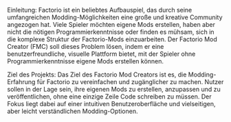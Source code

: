 Einleitung:
Factorio ist ein beliebtes Aufbauspiel, das durch seine umfangreichen Modding-Möglichkeiten
eine große und kreative Community angezogen hat. Viele Spieler möchten eigene Mods erstellen,
haben aber nicht die nötigen Programmierkenntnisse oder finden es mühsam, 
sich in die komplexe Struktur der Factorio-Mods einzuarbeiten. 
Der Factorio Mod Creator (FMC) soll dieses Problem lösen, 
indem er eine benutzerfreundliche, 
visuelle Plattform bietet, mit der Spieler ohne Programmierkenntnisse eigene Mods erstellen können.

Ziel des Projekts:
Das Ziel des Factorio Mod Creators ist es, die Modding-Erfahrung für Factorio zu vereinfachen und zugänglicher zu machen. 
Nutzer sollen in der Lage sein, ihre eigenen Mods zu erstellen, anzupassen und zu veröffentlichen, 
ohne eine einzige Zeile Code schreiben zu müssen. Der Fokus liegt dabei auf einer intuitiven Benutzeroberfläche und vielseitigen, 
aber leicht verständlichen Modding-Optionen.
